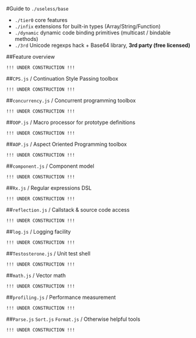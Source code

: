 
#Guide to `./useless/base`

* `./tier0` core features
* `./infix` extensions for built-in types (Array/String/Function)
* `./dynamic` dynamic code binding primitives (multicast / bindable methods)
* `./3rd` Unicode regexps hack + Base64 library, __3rd party (free licensed)__

##Feature overview

```
!!! UNDER CONSTRUCTION !!!
```

##`CPS.js` / Continuation Style Passing toolbox

```
!!! UNDER CONSTRUCTION !!!
```

##`concurrency.js` / Concurrent programming toolbox

```
!!! UNDER CONSTRUCTION !!!
```

##`OOP.js` / Macro processor for prototype definitions

```
!!! UNDER CONSTRUCTION !!!
```

##`AOP.js` / Aspect Oriented Programming toolbox

```
!!! UNDER CONSTRUCTION !!!
```

##`component.js` / Component model

```
!!! UNDER CONSTRUCTION !!!
```

##`Rx.js` / Regular expressions DSL

```
!!! UNDER CONSTRUCTION !!!
```

##`reflection.js` / Callstack & source code access

```
!!! UNDER CONSTRUCTION !!!
```


##`log.js` / Logging facility

```
!!! UNDER CONSTRUCTION !!!
```

##`Testosterone.js` / Unit test shell

```
!!! UNDER CONSTRUCTION !!!
```

##`math.js` / Vector math

```
!!! UNDER CONSTRUCTION !!!
```

##`profiling.js` / Performance measurement

```
!!! UNDER CONSTRUCTION !!!
```

##`Parse.js` `Sort.js` `Format.js` / Otherwise helpful tools

```
!!! UNDER CONSTRUCTION !!!
